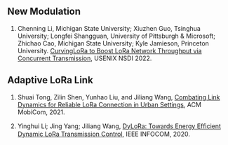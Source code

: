 ## New Modulation

1. Chenning Li, Michigan State University; Xiuzhen Guo, Tsinghua University; Longfei Shangguan, University of Pittsburgh & Microsoft; Zhichao Cao, Michigan State University; Kyle Jamieson, Princeton University. [CurvingLoRa to Boost LoRa Network Throughput via Concurrent Transmission](https://www.usenix.org/conference/nsdi22/presentation/li-chenning), USENIX NSDI 2022.

## Adaptive LoRa Link

1. Shuai Tong, Zilin Shen, Yunhao Liu, and Jiliang Wang, [Combating Link Dynamics for Reliable LoRa Connection in Urban Settings](https://dl.acm.org/doi/abs/10.1145/3447993.3483250), ACM MobiCom, 2021.

1. Yinghui Li; Jing Yang; Jiliang Wang, [DyLoRa: Towards Energy Efﬁcient Dynamic LoRa Transmission Control](https://ieeexplore.ieee.org/abstract/document/9155407), IEEE INFOCOM, 2020.
